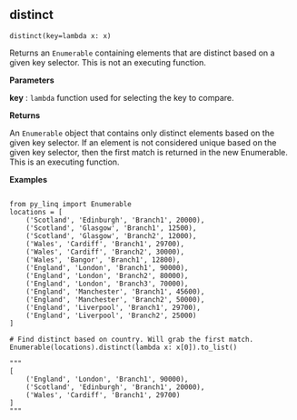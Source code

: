 ## distinct

`distinct(key=lambda x: x)`

Returns an `Enumerable` containing elements that are distinct based on a given key selector. This is not an executing function.

**Parameters**

__key__ : `lambda` function used for selecting the key to compare.

**Returns**

An `Enumerable` object that contains only distinct elements based on the given key selector. If an element is not considered unique based on the given key selector, then the first match is returned in the new Enumerable. This is an executing function.

**Examples**

<pre><code>
from py_linq import Enumerable
locations = [
    ('Scotland', 'Edinburgh', 'Branch1', 20000),
    ('Scotland', 'Glasgow', 'Branch1', 12500),
    ('Scotland', 'Glasgow', 'Branch2', 12000),
    ('Wales', 'Cardiff', 'Branch1', 29700),
    ('Wales', 'Cardiff', 'Branch2', 30000),
    ('Wales', 'Bangor', 'Branch1', 12800),
    ('England', 'London', 'Branch1', 90000),
    ('England', 'London', 'Branch2', 80000),
    ('England', 'London', 'Branch3', 70000),
    ('England', 'Manchester', 'Branch1', 45600),
    ('England', 'Manchester', 'Branch2', 50000),
    ('England', 'Liverpool', 'Branch1', 29700),
    ('England', 'Liverpool', 'Branch2', 25000)
]

# Find distinct based on country. Will grab the first match.
Enumerable(locations).distinct(lambda x: x[0]).to_list()

"""
[
    ('England', 'London', 'Branch1', 90000),
    ('Scotland', 'Edinburgh', 'Branch1', 20000),
    ('Wales', 'Cardiff', 'Branch1', 29700)
]
"""

</code></pre>